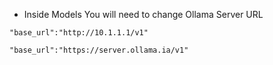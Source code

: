 - Inside Models You will need to change Ollama Server URL
```
"base_url":"http://10.1.1.1/v1"
```
```
"base_url":"https://server.ollama.ia/v1"
```
